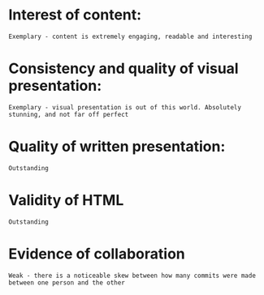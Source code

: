 # Interest of content:

    Exemplary - content is extremely engaging, readable and interesting

# Consistency and quality of visual presentation:  

    Exemplary - visual presentation is out of this world. Absolutely stunning, and not far off perfect

# Quality of written presentation:

    Outstanding

# Validity of HTML

    Outstanding

# Evidence of collaboration

    Weak - there is a noticeable skew between how many commits were made between one person and the other